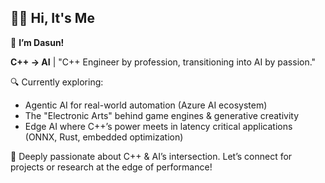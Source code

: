 ## 🙋‍♂️ Hi, It's Me

👋 **I’m Dasun!**

**C++ → AI** | "C++ Engineer by profession, transitioning into AI by passion."

🔍 Currently exploring:
- Agentic AI for real-world automation (Azure AI ecosystem)
- The "Electronic Arts" behind game engines & generative creativity
- Edge AI where C++’s power meets in latency critical applications (ONNX, Rust, embedded optimization)

🤝 Deeply passionate about C++ & AI’s intersection. Let’s connect for projects or research at the edge of performance!
